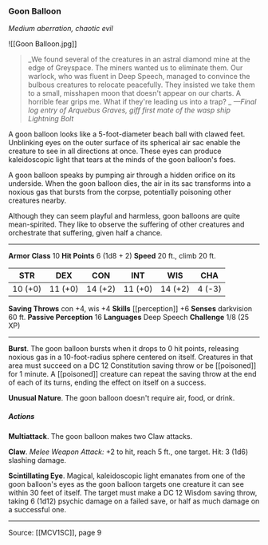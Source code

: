 ### Goon Balloon
_Medium aberration, chaotic evil_

![[Goon Balloon.jpg]]

> _We found several of the creatures in an astral diamond mine at the edge of Greyspace. The miners wanted us to eliminate them. Our warlock, who was fluent in Deep Speech, managed to convince the bulbous creatures to relocate peacefully. They insisted we take them to a small, misshapen moon that doesn't appear on our charts. A horrible fear grips me. What if they're leading us into a trap?
_
> _—Final log entry of Arquebus Graves, giff first mate of the wasp ship Lightning Bolt_

A goon balloon looks like a 5-foot-diameter beach ball with clawed feet. Unblinking eyes on the outer surface of its spherical air sac enable the creature to see in all directions at once. These eyes can produce kaleidoscopic light that tears at the minds of the goon balloon's foes.

A goon balloon speaks by pumping air through a hidden orifice on its underside. When the goon balloon dies, the air in its sac transforms into a noxious gas that bursts from the corpse, potentially poisoning other creatures nearby.

Although they can seem playful and harmless, goon balloons are quite mean-spirited. They like to observe the suffering of other creatures and orchestrate that suffering, given half a chance.




---

**Armor Class** 10
**Hit Points** 6 (1d8 + 2)
**Speed** 20 ft., climb 20 ft.

| STR     | DEX     | CON     | INT     | WIS     | CHA     |
|---------|---------|---------|---------|---------|---------|
| 10 (+0) | 11 (+0) | 14 (+2) | 11 (+0) | 14 (+2) | 4 (-3) |

**Saving Throws** con +4, wis +4
**Skills** [[perception]] +6
**Senses** darkvision 60 ft.
**Passive Perception** 16
**Languages** Deep Speech
**Challenge** 1/8 (25 XP)

---

**Burst**. The goon balloon bursts when it drops to 0 hit points, releasing noxious gas in a 10-foot-radius sphere centered on itself. Creatures in that area must succeed on a DC 12 Constitution saving throw or be [[poisoned]] for 1 minute. A [[poisoned]] creature can repeat the saving throw at the end of each of its turns, ending the effect on itself on a success.

**Unusual Nature**. The goon balloon doesn't require air, food, or drink.

##### Actions
**Multiattack**. The goon balloon makes two Claw attacks.

**Claw**. _Melee Weapon Attack:_ +2 to hit, reach 5 ft., one target. Hit: 3 (1d6) slashing damage.

**Scintillating Eye**. Magical, kaleidoscopic light emanates from one of the goon balloon's eyes as the goon balloon targets one creature it can see within 30 feet of itself. The target must make a DC 12 Wisdom saving throw, taking 6 (1d12) psychic damage on a failed save, or half as much damage on a successful one.


---

Source: [[MCV1SC]], page 9